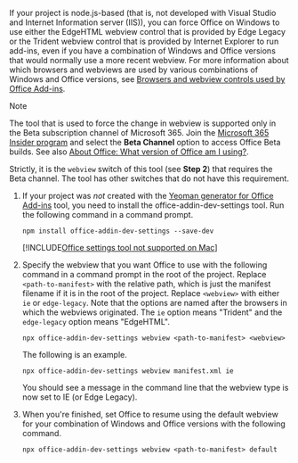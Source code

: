 If your project is node.js-based (that is, not developed with Visual Studio and Internet Information server (IIS)), you can force Office on Windows to use either the EdgeHTML webview control that is provided by Edge Legacy or the Trident webview control that is provided by Internet Explorer to run add-ins, even if you have a combination of Windows and Office versions that would normally use a more recent webview. For more information about which browsers and webviews are used by various combinations of Windows and Office versions, see [Browsers and webview controls used by Office Add-ins](../concepts/browsers-used-by-office-web-add-ins.md).

> [!NOTE]
> The tool that is used to force the change in webview is supported only in the Beta subscription channel of Microsoft 365. Join the [Microsoft 365 Insider program](https://insider.microsoft365.com/join/Windows) and select the **Beta Channel** option to access Office Beta builds. See also [About Office: What version of Office am I using?](https://support.microsoft.com/office/932788b8-a3ce-44bf-bb09-e334518b8b19).
>
> Strictly, it is the `webview` switch of this tool (see **Step 2**) that requires the Beta channel. The tool has other switches that do not have this requirement.

1. If your project was *not* created with the [Yeoman generator for Office Add-ins](../develop/yeoman-generator-overview.md) tool, you need to install the office-addin-dev-settings tool. Run the following command in a command prompt.

    ```command&nbsp;line
    npm install office-addin-dev-settings --save-dev
    ```

    [!INCLUDE[Office settings tool not supported on Mac](../includes/tool-nonsupport-mac-note.md)]

1. Specify the webview that you want Office to use with the following command in a command prompt in the root of the project. Replace `<path-to-manifest>` with the relative path, which is just the manifest filename if it is in the root of the project. Replace `<webview>` with either `ie` or `edge-legacy`. Note that the options are named after the browsers in which the webviews originated. The `ie` option means "Trident" and the `edge-legacy` option means "EdgeHTML".

    ```command&nbsp;line
    npx office-addin-dev-settings webview <path-to-manifest> <webview>
    ```

    The following is an example.

    ```command&nbsp;line
    npx office-addin-dev-settings webview manifest.xml ie
    ```

    You should see a message in the command line that the webview type is now set to IE (or Edge Legacy).

1. When you're finished, set Office to resume using the default webview for your combination of Windows and Office versions with the following command.

    ```command&nbsp;line
    npx office-addin-dev-settings webview <path-to-manifest> default
    ```
